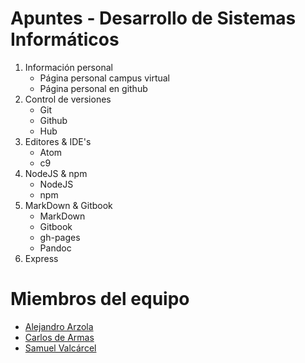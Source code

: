 # Apuntes - Desarrollo de Sistemas Informáticos

1. Información personal
    * Página personal campus virtual
    * Página personal en github
2. Control de versiones
    * Git
    * Github
    * Hub
3. Editores & IDE's
    * Atom
    * c9
4. NodeJS & npm
    * NodeJS
    * npm
5. MarkDown & Gitbook
    * MarkDown
    * Gitbook
    * gh-pages
    * Pandoc
6. Express

# Miembros del equipo

* [Alejandro Arzola](http://aleag.github.io)
* [Carlos de Armas](http://alu0100816167.github.io)
* [Samuel Valcárcel](http://cosaca.github.io)
